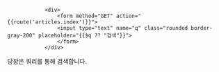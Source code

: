                 <div>
                    <form method="GET" action="{{route('articles.index')}}">
                    <input type="text" name="q" class="rounded border-gray-200" placeholder="{{$q ?? "검색"}}">
                    </form>
                </div>


당장은 쿼리를 통해 검색합니다.
